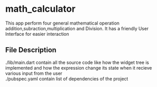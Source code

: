# math_calculator

This app perform four general mathematical operation addition,subraction,multiplication and Division. It has a friendly User Interface for easier interaction

## File Description
./lib/main.dart contain all the source code like how the widget tree is implemented and how the expression change its state when it recieve various input from the user
</br>
./pubspec.yaml contain list of dependencies of the project 
